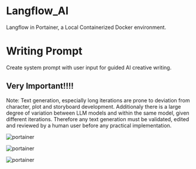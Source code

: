 # Langflow_AI

Langflow in Portainer, a Local Containerized Docker environment.

# Writing Prompt

Create system prompt with user input for guided AI creative writing. 

## Very Important!!!!

Note: Text generation, especially long iterations are prone to deviation from character, plot and storyboard development.  Additionaly there is a large degree of variation between LLM models and within the same model, given different iterations.  Therefore any text generation must be validated, edited and reviewed by a human user before any practical implementation.


![portainer](https://github.com/subzero11/Langflow_AI/assets/16353348/148c97b4-662d-44b9-b715-37be7b967ea3)

![portainer](https://github.com/subzero11/Langflow_AI/assets/16353348/2ed19051-310e-492e-9a44-75949929519d)

![portainer](https://github.com/subzero11/Langflow_AI/assets/16353348/780658a6-c624-4fd4-b78d-0ec643d061b8)
